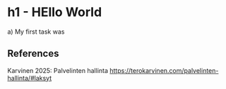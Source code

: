 # h1 - HEllo World

a) My first task was

## References

Karvinen 2025: Palvelinten hallinta https://terokarvinen.com/palvelinten-hallinta/#laksyt

